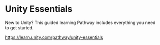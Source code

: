 # Unity Essentials

New to Unity? This guided learning Pathway includes everything you need to get started.

https://learn.unity.com/pathway/unity-essentials

